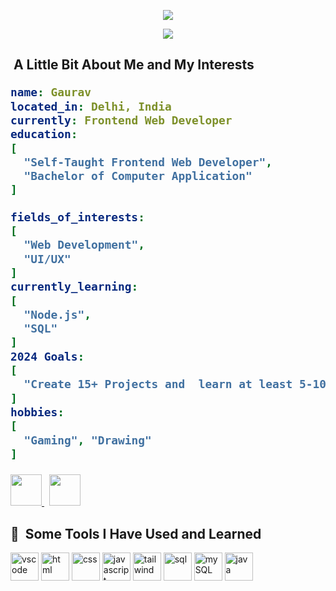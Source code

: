 
<p align="center">
  <img src="https://capsule-render.vercel.app/api?type=venom&height=300&color=gradient&text=HEY%20GEEKS&fontColor=ffd700&animation=twinkling&desc=WELCOME%20TO%20MY%20PROFILE.%20I'M%20A%20FRONTEND%20WEB%20DEV%20AND%20YOU%20CAN%20CHECKOUT%20MY%20PROJECTS%20BELOW&reversal=false&fontSize=44&descSize=-3&textBg=false"/>
</p>

<div align="center" >
<img src="https://media2.giphy.com/media/L8K62iTDkzGX6/giphy.gif?cid=ecf05e47lcol6gv0jffd3qywus4bb8bpqr8qxcp1kjth8vxl&ep=v1_gifs_search&rid=giphy.gif&ct=g" />
</div>
<h2>
  &nbsp;A Little Bit About Me and My Interests 

  ```yaml
name: Gaurav
located_in: Delhi, India
currently: Frontend Web Developer
education: 
  [
    "Self-Taught Frontend Web Developer",
    "Bachelor of Computer Application"
  ]
 
fields_of_interests:
  [
    "Web Development",
    "UI/UX"
  ]
currently_learning:
  [
    "Node.js",
    "SQL"
  ]
2024 Goals:
  [
    "Create 15+ Projects and  learn at least 5-10 new Technologies."
  ]
hobbies:
  [
    "Gaming", "Drawing"
  ]
```
  
</h2>
<a href="https://www.instagram.com/_gooorabb_/">
  <img height="50" src="https://user-images.githubusercontent.com/46517096/166974368-9798f39f-1f46-499c-b14e-81f0a3f83a06.png"/>
</a>
&nbsp; 

<a href="https://www.x.com/jattsaab1221?t=p4BSNW1hIOim5GVK5FhPrA&s=09">
  <img height="50" src="https://cdn1.iconfinder.com/data/icons/logotypes/32/square-twitter-256.png"/>
</a>

<h2> 🚀 &nbsp;Some Tools I Have Used and Learned</h2>
<p align="left">
<img src="https://cdn.jsdelivr.net/gh/devicons/devicon/icons/vscode/vscode-original.svg" alt="vscode" width="45" height="45"/>
<img src="https://cdn3.iconfinder.com/data/icons/picons-social/57/10-html5-512.png" alt="html" width="45" height="45"/>
<img src="https://cdn1.iconfinder.com/data/icons/logotypes/32/badge-css-3-256.png" alt="css" width="45" height="45"/>
<img src="https://cdn2.iconfinder.com/data/icons/designer-skills/128/code-programming-javascript-software-develop-command-language-256.png" alt="javascript" width="45" height="45"/>
<img src="https://cdn3.iconfinder.com/data/icons/teenyicons-outline-vol-3/15/tailwind-256.png" alt="tailwind" width="45" height="45"/>
<img src="https://cdn3.iconfinder.com/data/icons/file-extension-11/512/sql-file-extension-format-digital-256.png" alt="sql" width="45" height="45"/>
  <img src="https://cdn4.iconfinder.com/data/icons/logos-brands-5/24/mysql-64.png" alt="mySQL" width="45" height="45"/>
  <img src="https://cdn4.iconfinder.com/data/icons/logos-and-brands/512/181_Java_logo_logos-256.png" alt="java" width="45" height="45"/>
<!--
**jaat-gorv/jaat-gorv** is a ✨ _special_ ✨ repository because its `README.md` (this file) appears on your GitHub profile.

Here are some ideas to get you started:

- 🔭 I’m currently working on ...
- 🌱 I’m currently learning ...
- 👯 I’m looking to collaborate on ...
- 🤔 I’m looking for help with ...
- 💬 Ask me about ...
- 📫 How to reach me: ...
- 😄 Pronouns: ...
- ⚡ Fun fact: ...
-->
